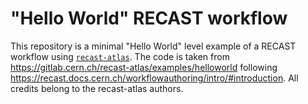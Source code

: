 # "Hello World" RECAST workflow

This repository is a minimal "Hello World" level example of a RECAST workflow using [`recast-atlas`](https://github.com/recast-hep/recast-atlas).
The code is taken from https://gitlab.cern.ch/recast-atlas/examples/helloworld following https://recast.docs.cern.ch/workflowauthoring/intro/#introduction.
All credits belong to the recast-atlas authors.
